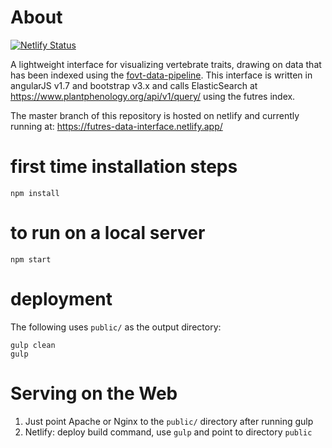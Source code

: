 # About
[![Netlify Status](https://api.netlify.com/api/v1/badges/9ab3e478-3865-417a-aedf-2fd5669cc973/deploy-status)](https://app.netlify.com/sites/futres-data-interface/deploys)

A lightweight interface for visualizing vertebrate traits, drawing on data that has been indexed using the 
[fovt-data-pipeline](https://github.com/futres/futres-data-interface).  This interface is written
in angularJS v1.7 and bootstrap v3.x and calls ElasticSearch at https://www.plantphenology.org/api/v1/query/ using the futres index.

The master branch of this repository is hosted on netlify and currently running at: https://futres-data-interface.netlify.app/

# first time installation steps
```
npm install 
```

# to run on a local server
```
npm start 
```

# deployment 
The following uses `public/` as the output directory:
```
gulp clean
gulp   
```

# Serving on the Web

1. Just point Apache or Nginx to the `public/` directory after running gulp
2. Netlify: deploy build command, use `gulp` and point to directory `public`

